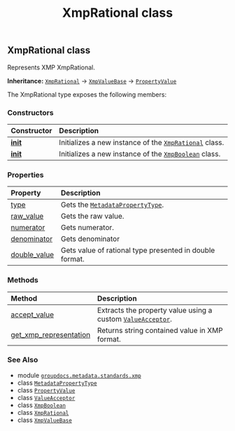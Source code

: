 ﻿---
title: XmpRational class
second_title: GroupDocs.Metadata for Python via .NET API References
description: 
type: docs
url: /python-net/groupdocs.metadata.standards.xmp/xmprational/
is_root: false
weight: 250
---

## XmpRational class

Represents XMP XmpRational.



**Inheritance:** [`XmpRational`](/metadata/python-net/groupdocs.metadata.standards.xmp/xmprational) → 
[`XmpValueBase`](/metadata/python-net/groupdocs.metadata.standards.xmp/xmpvaluebase) → 
[`PropertyValue`](/metadata/python-net/groupdocs.metadata.common/propertyvalue)



The XmpRational type exposes the following members:

### Constructors
| Constructor | Description |
| :- | :- |
| [__init__](/metadata/python-net/groupdocs.metadata.standards.xmp/xmprational/__init__/#int-int) | Initializes a new instance of the [`XmpRational`](/metadata/python-net/groupdocs.metadata.standards.xmp/xmprational) class. |
| [__init__](/metadata/python-net/groupdocs.metadata.standards.xmp/xmprational/__init__/#str) | Initializes a new instance of the [`XmpBoolean`](/metadata/python-net/groupdocs.metadata.standards.xmp/xmpboolean) class. |


### Properties
| Property | Description |
| :- | :- |
| [type](/metadata/python-net/groupdocs.metadata.standards.xmp/xmprational/type) | Gets the [`MetadataPropertyType`](/metadata/python-net/groupdocs.metadata.common/metadatapropertytype). |
| [raw_value](/metadata/python-net/groupdocs.metadata.standards.xmp/xmprational/raw_value) | Gets the raw value. |
| [numerator](/metadata/python-net/groupdocs.metadata.standards.xmp/xmprational/numerator) | Gets numerator. |
| [denominator](/metadata/python-net/groupdocs.metadata.standards.xmp/xmprational/denominator) | Gets denominator |
| [double_value](/metadata/python-net/groupdocs.metadata.standards.xmp/xmprational/double_value) | Gets value of rational type presented in double format. |


### Methods
| Method | Description |
| :- | :- |
| [accept_value](/metadata/python-net/groupdocs.metadata.standards.xmp/xmprational/accept_value/#groupdocs.metadata.common.ValueAcceptor) | Extracts the property value using a custom [`ValueAcceptor`](/metadata/python-net/groupdocs.metadata.common/valueacceptor). |
| [get_xmp_representation](/metadata/python-net/groupdocs.metadata.standards.xmp/xmprational/get_xmp_representation/#) | Returns string contained value in XMP format. |



### See Also
* module [`groupdocs.metadata.standards.xmp`](..)
* class [`MetadataPropertyType`](/metadata/python-net/groupdocs.metadata.common/metadatapropertytype)
* class [`PropertyValue`](/metadata/python-net/groupdocs.metadata.common/propertyvalue)
* class [`ValueAcceptor`](/metadata/python-net/groupdocs.metadata.common/valueacceptor)
* class [`XmpBoolean`](/metadata/python-net/groupdocs.metadata.standards.xmp/xmpboolean)
* class [`XmpRational`](/metadata/python-net/groupdocs.metadata.standards.xmp/xmprational)
* class [`XmpValueBase`](/metadata/python-net/groupdocs.metadata.standards.xmp/xmpvaluebase)
